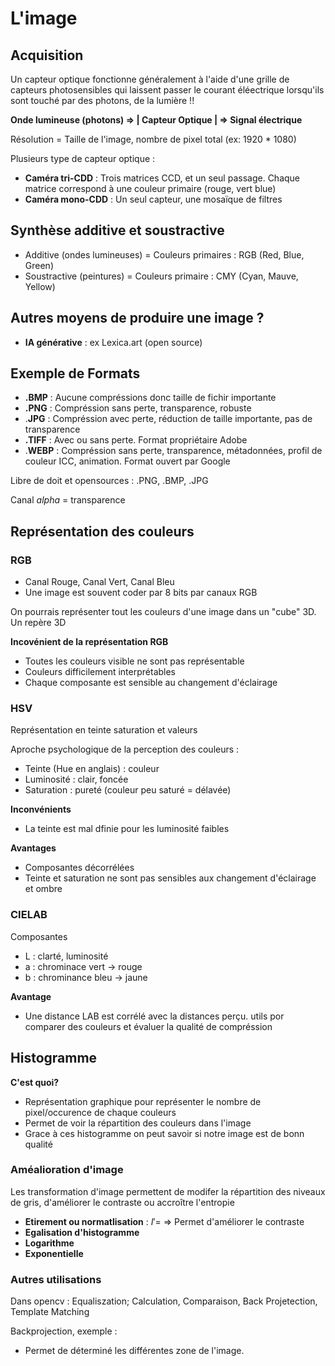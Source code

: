 # L'image

## Acquisition

Un capteur optique fonctionne généralement à l'aide d'une grille de capteurs photosensibles qui laissent passer le courant éléectrique lorsqu'ils sont touché par des photons, de la lumière !!

**Onde lumineuse (photons) => | Capteur Optique | => Signal électrique**


Résolution = Taille de l'image, nombre de pixel total (ex: 1920 * 1080)


Plusieurs type de capteur optique :
- **Caméra tri-CDD** : Trois matrices CCD, et un seul passage. Chaque matrice correspond à une couleur primaire (rouge, vert blue)
- **Caméra mono-CDD** : Un seul capteur, une mosaïque de filtres


## Synthèse additive et soustractive

- Additive (ondes lumineuses) = Couleurs primaires : RGB (Red, Blue, Green)
- Soustractive (peintures) = Couleurs primaire : CMY (Cyan, Mauve, Yellow)

## Autres moyens de produire une image ?

- **IA générative** : ex Lexica.art (open source)

## Exemple de Formats

- **.BMP** : Aucune compréssions donc taille de fichir importante
- **.PNG** : Compréssion sans perte, transparence, robuste
- .**JPG** : Compréssion avec perte, réduction de taille importante, pas de transparence
- **.TIFF** : Avec ou sans perte. Format propriétaire Adobe
- .**WEBP** : Compréssion sans perte, transparence, métadonnées, profil de couleur ICC, animation. Format ouvert par Google

Libre de doit et opensources : .PNG, .BMP, .JPG

Canal *alpha* = transparence

## Représentation des couleurs

### RGB
- Canal Rouge, Canal Vert, Canal Bleu
- Une image est souvent coder par 8 bits par canaux RGB

On pourrais représenter tout les couleurs d'une image dans un "cube" 3D. Un repère 3D

**Incovénient de la représentation RGB**
- Toutes les couleurs visible ne sont pas représentable
- Couleurs difficilement interprétables
- Chaque composante est sensible au changement d'éclairage

### HSV
Représentation en teinte saturation et valeurs

Aproche psychologique de la perception des couleurs :
- Teinte (Hue en anglais) : couleur
- Luminosité : clair, foncée
- Saturation : pureté (couleur peu saturé = délavée)

**Inconvénients**
- La teinte est mal dfinie pour les luminosité faibles

**Avantages**
- Composantes décorrélées
- Teinte et saturation ne sont pas sensibles aux changement d'éclairage et ombre

### CIELAB
Composantes
- L : clarté, luminosité
- a : chrominace vert -> rouge
- b : chrominance bleu -> jaune

**Avantage**
- Une distance LAB est corrélé avec la distances perçu. utils por comparer des couleurs et évaluer la qualité de compréssion


## Histogramme

**C'est quoi?**
- Représentation graphique pour représenter le nombre de pixel/occurence de chaque couleurs
- Permet de voir la répartition des couleurs dans l'image
- Grace à ces histogramme on peut savoir si notre image est de bonn qualité

### Améalioration d'image

Les transformation d'image permettent de modifer la répartition des niveaux de gris, d'améliorer le contraste ou accroître l'entropie

- **Etirement ou normatlisation** : $I'=$  => Permet d'améliorer le contraste
- **Egalisation d'histogramme**
- **Logarithme**
- **Exponentielle**

### Autres utilisations

Dans opencv : Equaliszation; Calculation, Comparaison, Back Projetection, Template Matching

Backprojection, exemple :
- Permet de déterminé les différentes zone de l'image.